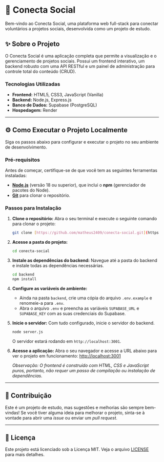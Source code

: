 # 🚀 Conecta Social

Bem-vindo ao Conecta Social, uma plataforma web full-stack para conectar voluntários a projetos sociais, desenvolvida como um projeto de estudo.

## ✨ Sobre o Projeto

O Conecta Social é uma aplicação completa que permite a visualização e o gerenciamento de projetos sociais. Possui um frontend interativo, um backend robusto com uma API RESTful e um painel de administração para controle total do conteúdo (CRUD).

### Tecnologias Utilizadas
- **Frontend:** HTML5, CSS3, JavaScript (Vanilla)
- **Backend:** Node.js, Express.js
- **Banco de Dados:** Supabase (PostgreSQL)
- **Hospedagem:** Render

---

## ⚙️ Como Executar o Projeto Localmente

Siga os passos abaixo para configurar e executar o projeto no seu ambiente de desenvolvimento.

### **Pré-requisitos**
Antes de começar, certifique-se de que você tem as seguintes ferramentas instaladas:
-   [**Node.js**](https://nodejs.org/) (versão 18 ou superior), que inclui o **npm** (gerenciador de pacotes do Node).
-   [**Git**](https://git-scm.com/) para clonar o repositório.

### **Passos para Instalação**

1.  **Clone o repositório:**
    Abra o seu terminal e execute o seguinte comando para clonar o projeto:
    ```bash
    git clone [https://github.com/matheus2409/conecta-social.git](https://github.com/matheus2409/conecta-social.git)
    ```

2.  **Acesse a pasta do projeto:**
    ```bash
    cd conecta-social
    ```

3.  **Instale as dependências do backend:**
    Navegue até a pasta do backend e instale todas as dependências necessárias.
    ```bash
    cd backend
    npm install
    ```

4.  **Configure as variáveis de ambiente:**
    -   Ainda na pasta `backend`, crie uma cópia do arquivo `.env.example` e renomeie-a para `.env`.
    -   Abra o arquivo `.env` e preencha as variáveis `SUPABASE_URL` e `SUPABASE_KEY` com as suas credenciais do Supabase.

5.  **Inicie o servidor:**
    Com tudo configurado, inicie o servidor do backend.
    ```bash
    node server.js
    ```
    O servidor estará rodando em `http://localhost:3001`.

6.  **Acesse a aplicação:**
    Abra o seu navegador e acesse a URL abaixo para ver o projeto em funcionamento:
    [http://localhost:3001](http://localhost:3001)

    *Observação: O frontend é construído com HTML, CSS e JavaScript puros, portanto, não requer um passo de compilação ou instalação de dependências.*

---

## 🤝 Contribuição

Este é um projeto de estudo, mas sugestões e melhorias são sempre bem-vindas! Se você tiver alguma ideia para melhorar o projeto, sinta-se à vontade para abrir uma *issue* ou enviar um *pull request*.

---

## 📜 Licença

Este projeto está licenciado sob a Licença MIT. Veja o arquivo [LICENSE](LICENSE) para mais detalhes.